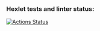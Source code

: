 ### Hexlet tests and linter status:
[![Actions Status](https://github.com/amrylnikov/python-project-50/workflows/hexlet-check/badge.svg)](https://github.com/amrylnikov/python-project-50/actions)